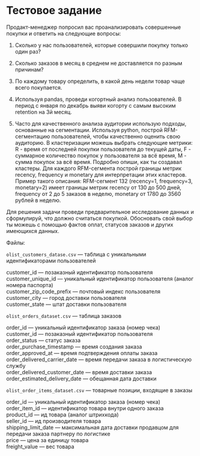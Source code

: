 # Тестовое задание

Продакт-менеджер попросил вас проанализировать совершенные покупки и ответить на следующие вопросы:

1. Сколько у нас пользователей, которые совершили покупку только один раз?

2. Сколько заказов в месяц в среднем не доставляется по разным причинам?

3. По каждому товару определить, в какой день недели товар чаще всего покупается.

4. Используя pandas, проведи когортный анализ пользователей. В период с января по декабрь выяви когорту с самым высоким retention на 3й месяц.

5. Часто для качественного анализа аудитории использую подходы, основанные на сегментации. Используя python, построй RFM-сегментацию пользователей, чтобы качественно оценить свою аудиторию. В кластеризации можешь выбрать следующие метрики: R - время от последней покупки пользователя до текущей даты, F - суммарное количество покупок у пользователя за всё время, M - сумма покупок за всё время. Подробно опиши, как ты создавал кластеры. Для каждого RFM-сегмента построй границы метрик recency, frequency и monetary для интерпретации этих кластеров. Пример такого описания: RFM-сегмент 132 (recency=1, frequency=3, monetary=2) имеет границы метрик recency от 130 до 500 дней, frequency от 2 до 5 заказов в неделю, monetary от 1780 до 3560 рублей в неделю.

Для решения задачи проведи предварительное исследование данных и сформулируй, что должно считаться покупкой. Обосновать свой выбор ты можешь с помощью фактов оплат, статусов заказов и других имеющихся данных.

Файлы:

`olist_customers_datase.csv` — таблица с уникальными идентификаторами пользователей

customer_id — позаказный идентификатор пользователя  
customer_unique_id —  уникальный идентификатор пользователя  (аналог номера паспорта)  
customer_zip_code_prefix —  почтовый индекс пользователя  
customer_city —  город доставки пользователя  
customer_state —  штат доставки пользователя  

`olist_orders_dataset.csv` —  таблица заказов

order_id —  уникальный идентификатор заказа (номер чека)  
customer_id —  позаказный идентификатор пользователя  
order_status —  статус заказа  
order_purchase_timestamp —  время создания заказа  
order_approved_at —  время подтверждения оплаты заказа  
order_delivered_carrier_date —  время передачи заказа в логистическую службу  
order_delivered_customer_date —  время доставки заказа  
order_estimated_delivery_date —  обещанная дата доставки  

`olist_order_items_dataset.csv` —  товарные позиции, входящие в заказы

order_id —  уникальный идентификатор заказа (номер чека)  
order_item_id —  идентификатор товара внутри одного заказа  
product_id —  ид товара (аналог штрихкода)  
seller_id — ид производителя товара  
shipping_limit_date —  максимальная дата доставки продавцом для передачи заказа партнеру по логистике  
price —  цена за единицу товара  
freight_value —  вес товара  